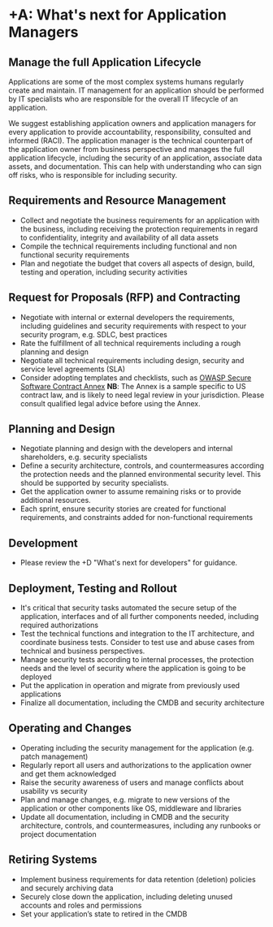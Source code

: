 # +A: What's next for Application Managers

## Manage the full Application Lifecycle

Applications are some of the most complex systems humans regularly create and maintain. IT management for an application should be performed by IT specialists who are responsible for the overall IT lifecycle of an application. 

We suggest establishing application owners and application managers for every application to provide accountability, responsibility, consulted and informed (RACI). The application manager is the technical counterpart of the application owner from business perspective and manages the full application lifecycle, including the security of an application, associate data assets, and documentation. This can help with understanding who can sign off risks, who is responsible for including security.

## Requirements and Resource Management

* Collect and negotiate the business requirements for an application with the business, including receiving the protection requirements in regard to confidentiality, integrity and availability of all data assets
* Compile the technical requirements including functional and non functional security requirements
* Plan and negotiate the budget that covers all aspects of design, build, testing and operation, including security activities

## Request for Proposals (RFP) and Contracting

* Negotiate with internal or external developers the requirements, including guidelines and security requirements with respect to your security program, e.g. SDLC, best practices
* Rate the fulfillment of all technical requirements including a rough planning and design
* Negotiate all technical requirements including design, security and service level agreements (SLA)
* Consider adopting templates and checklists, such as [OWASP Secure Software Contract Annex](https://www.owasp.org/index.php/OWASP_Secure_Software_Contract_Annex) **NB**: The Annex is a sample specific to US contract law, and is likely to need legal review in your jurisdiction. Please consult qualified legal advice before using the Annex.

## Planning and Design

* Negotiate planning and design with the developers and internal shareholders, e.g. security specialists
* Define a security architecture, controls, and countermeasures according the protection needs and the planned environmental security level. This should be supported by security specialists.
* Get the application owner to assume remaining risks or to provide additional resources.
* Each sprint, ensure security stories are created for functional requirements, and constraints added for non-functional requirements

## Development

* Please review the +D "What's next for developers" for guidance.

## Deployment, Testing and Rollout

* It's critical that security tasks automated the secure setup of the application, interfaces and of all further components needed, including required authorizations
* Test the technical functions and integration to the IT architecture, and coordinate business tests. Consider to test use and abuse cases from technical and business perspectives.
* Manage security tests according to internal processes, the protection needs and the level of security where the application is going to be deployed
* Put the application in operation and migrate from previously used applications
* Finalize all documentation, including the CMDB and security architecture

## Operating and Changes

* Operating including the security management for the application (e.g. patch management)
* Regularly report all users and authorizations to the application owner and get them acknowledged
* Raise the security awareness of users and manage conflicts about usability vs security
* Plan and manage changes, e.g. migrate to new versions of the application or other components like OS, middleware and libraries
* Update all documentation, including in CMDB and the security architecture, controls, and countermeasures, including any runbooks or project documentation

## Retiring Systems

* Implement business requirements for data retention (deletion) policies and securely archiving data
* Securely close down the application, including deleting unused accounts and roles and permissions
* Set your application’s state to retired in the CMDB
